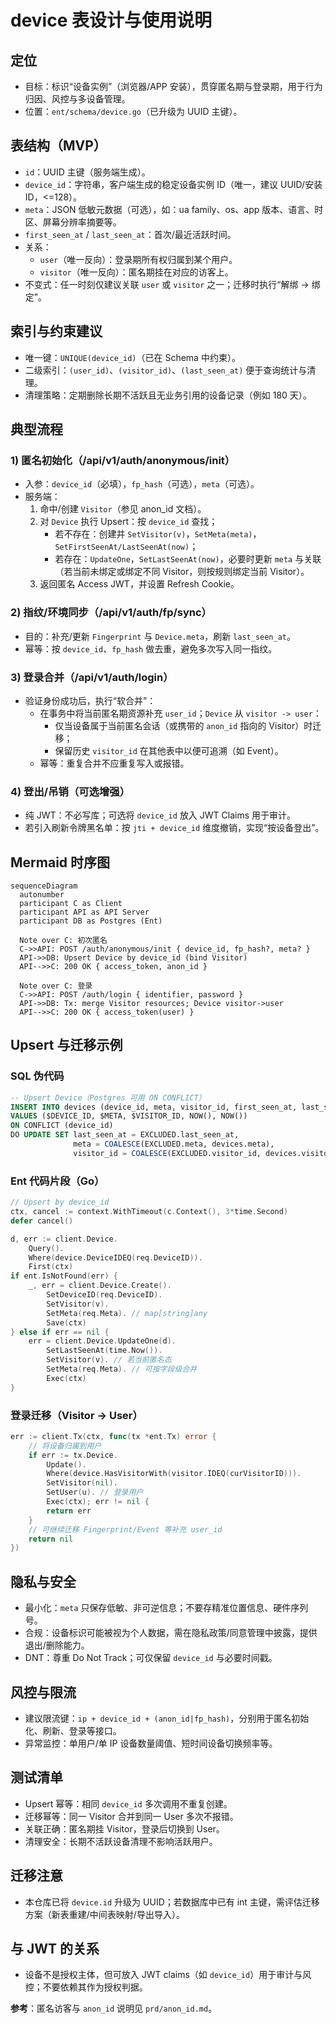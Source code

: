 # device 表设计与使用说明

## 定位
- 目标：标识“设备实例”（浏览器/APP 安装），贯穿匿名期与登录期，用于行为归因、风控与多设备管理。
- 位置：`ent/schema/device.go`（已升级为 UUID 主键）。

## 表结构（MVP）
- `id`：UUID 主键（服务端生成）。
- `device_id`：字符串，客户端生成的稳定设备实例 ID（唯一，建议 UUID/安装 ID，<=128）。
- `meta`：JSON 低敏元数据（可选），如：ua family、os、app 版本、语言、时区、屏幕分辨率摘要等。
- `first_seen_at` / `last_seen_at`：首次/最近活跃时间。
- 关系：
  - `user`（唯一反向）：登录期所有权归属到某个用户。
  - `visitor`（唯一反向）：匿名期挂在对应的访客上。
- 不变式：任一时刻仅建议关联 `user` 或 `visitor` 之一；迁移时执行“解绑 → 绑定”。

## 索引与约束建议
- 唯一键：`UNIQUE(device_id)`（已在 Schema 中约束）。
- 二级索引：`(user_id)`、`(visitor_id)`、`(last_seen_at)` 便于查询统计与清理。
- 清理策略：定期删除长期不活跃且无业务引用的设备记录（例如 180 天）。

## 典型流程
### 1) 匿名初始化（/api/v1/auth/anonymous/init）
- 入参：`device_id`（必填），`fp_hash`（可选），`meta`（可选）。
- 服务端：
  1. 命中/创建 `Visitor`（参见 anon_id 文档）。
  2. 对 `Device` 执行 Upsert：按 `device_id` 查找；
     - 若不存在：创建并 `SetVisitor(v)`，`SetMeta(meta)`，`SetFirstSeenAt/LastSeenAt(now)`；
     - 若存在：`UpdateOne`，`SetLastSeenAt(now)`，必要时更新 `meta` 与关联（若当前未绑定或绑定不同 Visitor，则按规则绑定当前 Visitor）。
  3. 返回匿名 Access JWT，并设置 Refresh Cookie。

### 2) 指纹/环境同步（/api/v1/auth/fp/sync）
- 目的：补充/更新 `Fingerprint` 与 `Device.meta`，刷新 `last_seen_at`。
- 幂等：按 `device_id`、`fp_hash` 做去重，避免多次写入同一指纹。

### 3) 登录合并（/api/v1/auth/login）
- 验证身份成功后，执行“软合并”：
  - 在事务中将当前匿名期资源补充 `user_id`；`Device` 从 `visitor -> user`：
    - 仅当设备属于当前匿名会话（或携带的 `anon_id` 指向的 Visitor）时迁移；
    - 保留历史 `visitor_id` 在其他表中以便可追溯（如 Event）。
  - 幂等：重复合并不应重复写入或报错。

### 4) 登出/吊销（可选增强）
- 纯 JWT：不必写库；可选将 `device_id` 放入 JWT Claims 用于审计。
- 若引入刷新令牌黑名单：按 `jti + device_id` 维度撤销，实现“按设备登出”。

## Mermaid 时序图
```mermaid
sequenceDiagram
  autonumber
  participant C as Client
  participant API as API Server
  participant DB as Postgres (Ent)

  Note over C: 初次匿名
  C->>API: POST /auth/anonymous/init { device_id, fp_hash?, meta? }
  API->>DB: Upsert Device by device_id (bind Visitor)
  API-->>C: 200 OK { access_token, anon_id }

  Note over C: 登录
  C->>API: POST /auth/login { identifier, password }
  API->>DB: Tx: merge Visitor resources; Device visitor->user
  API-->>C: 200 OK { access_token(user) }
```

## Upsert 与迁移示例
### SQL 伪代码
```sql
-- Upsert Device（Postgres 可用 ON CONFLICT）
INSERT INTO devices (device_id, meta, visitor_id, first_seen_at, last_seen_at)
VALUES ($DEVICE_ID, $META, $VISITOR_ID, NOW(), NOW())
ON CONFLICT (device_id)
DO UPDATE SET last_seen_at = EXCLUDED.last_seen_at,
              meta = COALESCE(EXCLUDED.meta, devices.meta),
              visitor_id = COALESCE(EXCLUDED.visitor_id, devices.visitor_id);
```

### Ent 代码片段（Go）
```go
// Upsert by device_id
ctx, cancel := context.WithTimeout(c.Context(), 3*time.Second)
defer cancel()

d, err := client.Device.
    Query().
    Where(device.DeviceIDEQ(req.DeviceID)).
    First(ctx)
if ent.IsNotFound(err) {
    _, err = client.Device.Create().
        SetDeviceID(req.DeviceID).
        SetVisitor(v).
        SetMeta(req.Meta). // map[string]any
        Save(ctx)
} else if err == nil {
    err = client.Device.UpdateOne(d).
        SetLastSeenAt(time.Now()).
        SetVisitor(v). // 若当前匿名态
        SetMeta(req.Meta). // 可按字段级合并
        Exec(ctx)
}
```

### 登录迁移（Visitor -> User）
```go
err := client.Tx(ctx, func(tx *ent.Tx) error {
    // 将设备归属到用户
    if err := tx.Device.
        Update().
        Where(device.HasVisitorWith(visitor.IDEQ(curVisitorID))).
        SetVisitor(nil).
        SetUser(u). // 登录用户
        Exec(ctx); err != nil {
        return err
    }
    // 可继续迁移 Fingerprint/Event 等补充 user_id
    return nil
})
```

## 隐私与安全
- 最小化：`meta` 只保存低敏、非可逆信息；不要存精准位置信息、硬件序列号。
- 合规：设备标识可能被视为个人数据，需在隐私政策/同意管理中披露，提供退出/删除能力。
- DNT：尊重 Do Not Track；可仅保留 `device_id` 与必要时间戳。

## 风控与限流
- 建议限流键：`ip + device_id + (anon_id|fp_hash)`，分别用于匿名初始化、刷新、登录等接口。
- 异常监控：单用户/单 IP 设备数量阈值、短时间设备切换频率等。

## 测试清单
- Upsert 幂等：相同 `device_id` 多次调用不重复创建。
- 迁移幂等：同一 Visitor 合并到同一 User 多次不报错。
- 关联正确：匿名期挂 Visitor，登录后切换到 User。
- 清理安全：长期不活跃设备清理不影响活跃用户。

## 迁移注意
- 本仓库已将 `device.id` 升级为 UUID；若数据库中已有 int 主键，需评估迁移方案（新表重建/中间表映射/导出导入）。

## 与 JWT 的关系
- 设备不是授权主体，但可放入 JWT claims（如 `device_id`）用于审计与风控；不要依赖其作为授权判据。

**参考**：匿名访客与 `anon_id` 说明见 `prd/anon_id.md`。

